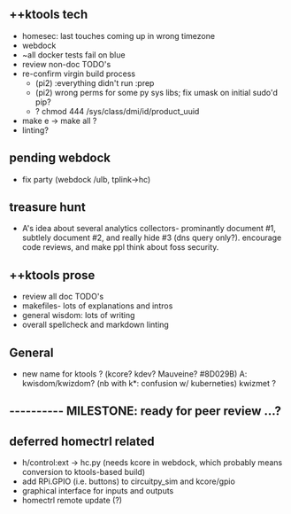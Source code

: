 ## ++ktools tech
   - homesec: last touches coming up in wrong timezone
   - webdock
   - ~all docker tests fail on blue
   - review non-doc TODO's
   - re-confirm virgin build process
     - (pi2) :everything didn't run :prep
     - (pi2) wrong perms for some py sys libs; fix umask on initial sudo'd pip?
     - ? chmod 444 /sys/class/dmi/id/product_uuid
   - make e -> make all ?
   - linting?

## pending webdock
   - fix party (webdock /ulb, tplink->hc)

## treasure hunt
   - A's idea about several analytics collectors- prominantly document #1,
     subtlely document #2, and really hide #3 (dns query only?).  encourage
     code reviews, and make ppl think about foss security.

## ++ktools prose
   - review all doc TODO's
   - makefiles- lots of explanations and intros
   - general wisdom: lots of writing
   - overall spellcheck and markdown linting

## General
   - new name for ktools ?  (kcore?  kdev?  Mauveine?  #8D029B)
     A: kwisdom/kwizdom?  (nb with k*: confusion w/ kuberneties)
     kwizmet ?

## ---------- MILESTONE: ready for peer review ...?

## deferred homectrl related
   - h/control:ext -> hc.py (needs kcore in webdock, which probably means conversion to ktools-based build)
   - add RPi.GPIO (i.e. buttons) to circuitpy_sim and kcore/gpio
   - graphical interface for inputs and outputs
   - homectrl remote update (?)
